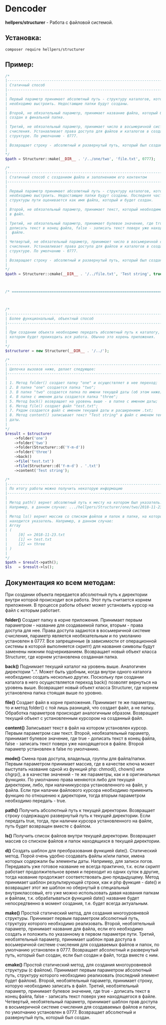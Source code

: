 # Dencoder
**hellpers/structurer** - Работа с файловой системой.

## Установка:
	composer require hellpers/structurer

## Пример:
```php
/*
|------------------------------------------------------------------------------
| Статичный способ
|------------------------------------------------------------------------------
|
| Первый параметр принимает абсолютный путь - структуру каталогов, которую
| необходимо выстроить. Недостающие папки будут созданы.
|
| Второй, не обязательный параметр, принимает название файла, который будет
| создан в финальной папке.
|
| Третий, не обязательный параметр, принимает число в восьмеричной системе
| счисления. Устанавливает права доступа для файлов и каталогов в создаваемой
| структуре. По умолчанию - 0777.
|
| Возвращает строку - абсолютный и развернутый путь, который был создан.
|
*/
$path = Structurer::make(__DIR__ . '/../one/two', 'file.txt', 0777);

/*
|------------------------------------------------------------------------------
| Статичный способ с созданием файла и заполнением его контентом
|------------------------------------------------------------------------------
|
| Первый параметр принимает абсолютный путь - структуру каталогов, которую
| необходимо выстроить. Недостающие папки будут созданы. Последняя часть
| структуры пути оценивается как имя файла, который и будет создан.
|
| Второй, не обязательный параметр, принимает текст, который необходимо записать
| в файл.
|
| Третий, не обязательный параметр, принимает булевое значение, где true -
| дописать текст в конец файла, false - записать текст поверх уже находящегося в
|  файле.
|
| Четвертый, не обязательный параметр, принимает число в восьмеричной системе
| счисления. Устанавливает права доступа для файлов и каталогов в создаваемой
| структуре. По умолчанию - 0777.
|
| Возвращает строку - абсолютный и развернутый путь, который был создан.
|
*/
$path = Structurer::cmake(__DIR__ . '/../file.txt', 'Test string', true, 0777);



/* ========================================================================= */



/*
|------------------------------------------------------------------------------
| Более функциональный, объектный способ
|------------------------------------------------------------------------------
|
| При создании объекта необходимо передать абсолютный путь к каталогу, в
| котором будет проиходить вся работа. Обычно это корень приложения.
|
*/
$structurer = new Structurer(__DIR__ . '/../');

/*
|------------------------------------------------------------------------------
| Цепочка вызовов ниже, делает следующее:
|------------------------------------------------------------------------------
|
| 1. Метод folder() создает папку "one" и осуществляет в нее переход;
| 2. В папке "one" создается папка "two";
| 3. В папке "two" создается папка по имени текущей даты (об этом ниже);
| 4. В папке с именем даты создается папка "three";
| 5. Метод back() возвращает на уровень выше - в папке с именем даты;
| 6. Метод file() создает файл "test.txt";
| 7. Рядом создается файл с именем текущей даты и расширением .txt;
| 8. Метод content() записывает текст "Test string" в файл с именем текущей
| даты.
|
*/
$result = $structurer
    ->folder('one')
    ->folder('two')
    ->folder(Structurer::d('Y-m-d'))
    ->folder('three')
    ->back()
    ->file('test.txt')
    ->file(Structurer::d('Y-m-d') . '.txt')
    ->content('Test string');

/*
|------------------------------------------------------------------------------
| По итогу работы можно получить некоторую информацию
|------------------------------------------------------------------------------
|
| Метод path() вернет абсолютный путь к месту на котором был указатель.
| Например, в данном случае: .../hellpers/Structurer/one/two/2018-11-23
|
| Метод ls() вернет массив со списком файлов и папок в папке, на которой
| находится указатель. Например, в данном случае:
| Array
| (
|     [0] => 2018-11-23.txt
|     [1] => test.txt
|     [2] => three
| )
|
*/
$path = $result->path();
$ls   = $result->ls();
```
## Документация ко всем методам:
При создании объекта передается абсолютный путь к директории внутри которой происходит вся работа. Этот путь считается корнем приложения.
В процессе работы объект может установить курсор на файл с которым работает.

**folder()**
Создает папку в корне приложения.
Принимает первым параметром - название для создаваемой папки, вторым - права доступа для нее. Права доступа задаются в восьмеричной системе счисления, параметр является необязательным и по умоланию установлен в 0777. Все запрещенные (в зависимости от операционной системы в которой выполняется
скрипт) для названия символы будут заменены нижним подчеркиванием.
Возвращает новый объект класса Structurer, где корнем установлена созданная
папка.

**back()**
Поднимает текущий каталог на уровень выше. Аналогичен директории "..".
Может быть удобным, когда внутри одного каталога необходимо создать несколько других. Поскольку при создании каталога в него осуществляется переход back() позволят вернуться на уровень выше.
Возвращает новый объект класса Structurer, где корнем установлена папка стоящая выше по уровню.

**file()**
Создает файл в корне приложения.
Принимает те же параметры, то и метод folder() с той лишь разницей, что создает файл, а не папку. Обработка параметров происходит аналогичным образом.
Возвращает текущий объект с установленным курсором на созданный файл.

**content()**
Записывает текст в файл на котором установлен курсор.
Первым параметром сам текст. Второй, необязательный параметр, принимает булевое значение, где true - дописать текст в конец файла, false - записать текст поверх уже находящегося в файле. Второй параметр установлен в false по умолчанию.

**mode()**
Смена прав доступа, владельца, группы для файла/папки.
Первым параметром принимает массив, где в качестве ключа может выступать название одной из функций php: chmod(), chown() или chgrp(), а в качестве значений - те же параметры, как и в оригинальных функциях. По умолчанию права меняются либо для текущей директории, либо, при налачиикурсора установленного на файл, у файла. Если при налачии файлового курсора необходимо применить функцию по отношению к директории, тогда вторым параметром необходимо передать - true.

**path()**
Получить абсолютный путь к текущей директории.
Возвращает строку содержащую развернутый путь к текущей директории.
Если передать true, тогда, при наличии курсора установленного на файле, путь будет возвращен вместе с файлом.

**ls()**
Получить список файлов внутри текущей директории.
Возвращает массив со списком файлов и папок находящихся в текущей директории.

**d()**
Создать шаблон для преобразования функцией date().
Статический метод.
Порой очень удобно создавать файлы и/или папки, имена которых содержали бы элементы даты. Например, для записи логов. Передавать уже готовое название не всегда практично, т.к. если скрипт работает продолжительное время и переходит из одних суток в другие, тогда название продолжает соответствовать дню предыдущему.
Метод принимает шаблон результирующей строки, как и php функция - date() и возвращает этот же шаблон но обернутый в специальный внутриклассовый, его уже можно использовать давая названия папкам и файлам, т.к. обрабатываться функцией date() название будет непосредтвенно в момент создания, т.е. будет всегда актуальным.

**make()**
Простой статический метод, для создания многоуровневой структуры.
Принимает первым параметром абсолютный путь, структуру которого необходимо реализовать. Второй, необзятельный параметр, принимает название для файла, если его необходимо создать и положить по указанному в первом параметре пути. Третий, необзятельный параметр, принимает шаблон прав доступа в восьмеричной системе счисления для создаваемых файлов и папок, по умолчанию установлен в 0777.
Возвращает абсолютный и развернутый путь, который был создан, если был создан и файл, тогда вместе с ним.

**cmake()**
Простой статический метод, для создания многоуровневой структуры (с файлом).
Принимает первым параметром абсолютный путь, структуру которого необходимо реализовать (последний элемент будет файлом). Второй, необзятельный параметр, принимает строку, которую необходимо записать в файл. Третий, необзятельный параметр, принимает булевое значение, где true - дописать текст в конец файла, false - записать текст поверх уже находящегося в файле. Четвертый, необзятельный параметр, принимает шаблон прав доступа в восьмеричной системе счисления для создаваемых файлов и папок, по умолчанию установлен в 0777.
Возвращает абсолютный и развернутый путь, который был создан.
